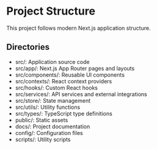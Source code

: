 # Project Structure

This project follows modern Next.js application structure.

## Directories

- src/: Application source code
- src/app/: Next.js App Router pages and layouts
- src/components/: Reusable UI components
- src/contexts/: React context providers
- src/hooks/: Custom React hooks
- src/services/: API services and external integrations
- src/store/: State management
- src/utils/: Utility functions
- src/types/: TypeScript type definitions
- public/: Static assets
- docs/: Project documentation
- config/: Configuration files
- scripts/: Utility scripts
